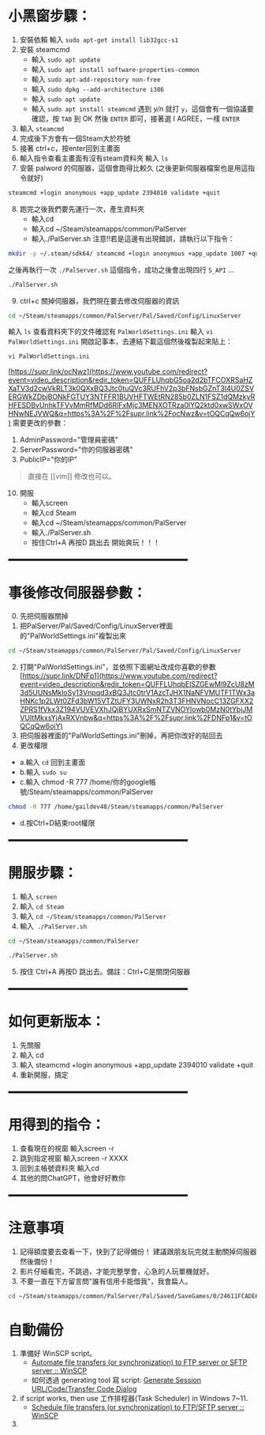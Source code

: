 # 小黑窗步驟：

1. 安裝依賴 輸入 `sudo apt-get install lib32gcc-s1` 
2. 安裝 steamcmd 
	- 輸入 `sudo apt update` 
	- 輸入 `sudo apt install software-properties-common` 
	- 輸入 `sudo apt-add-repository non-free` 
	- 輸入 `sudo dpkg --add-architecture i386` 
	- 輸入 `sudo apt update` 
	- 輸入 `sudo apt install steamcmd` 遇到 *y/n* 就打 `y`，這個會有一個協議要確認，按 `TAB` 到 OK 然後 `ENTER` 即可，接著選 I AGREE，一樣 `ENTER` 
3. 輸入 `steamcmd` 
4. 完成後下方會有一個Steam大於符號 
5. 接著 ctrl+c，按enter回到主畫面 
6. 輸入指令查看主畫面有沒有steam資料夾 輸入 `ls` 
7. 安裝 palword 的伺服器，這個會跑得比較久 (之後更新伺服器檔案也是用這指令就好) 

```sh
steamcmd +login anonymous +app_update 2394010 validate +quit
```

8. 跑完之後我們要先運行一次，產生資料夾 
	- 輸入cd 
	- 輸入cd ~/Steam/steamapps/common/PalServer 
	- 輸入./PalServer.sh 注意!!若是這邊有出現錯誤，請執行以下指令： 

```sh
mkdir -p ~/.steam/sdk64/ steamcmd +login anonymous +app_update 1007 +quit cp ~/Steam/steamapps/common/Steamworks\ SDK\ Redist/linux64/steamclient.so ~/.steam/sdk64/
```

之後再執行一次 `./PalServer.sh` 這個指令，成功之後會出現四行 `S_API` ... 
```sh
./PalServer.sh
```

9. ctrl+c 關掉伺服器，我們現在要去修改伺服器的資訊 

```sh
cd ~/Steam/steamapps/common/PalServer/Pal/Saved/Config/LinuxServer
```

輸入 `ls` 查看資料夾下的文件確認有 `PalWorldSettings.ini` 
輸入 `vi PalWorldSettings.ini` 開啟記事本，去連結下載這個然後複製起來貼上：

```sh
vi PalWorldSettings.ini
```

[https://supr.link/ocNwz](https://www.youtube.com/redirect?event=video_description&redir_token=QUFFLUhqbG5oa2d2bTFCOXRSaHZXaTV3d2cwVkRLT3k0QXxBQ3Jtc0tuQVc3RUFhV2p3bFNsbGZnT3I4U0ZSVERGWkZDbjBONkFGTUY3NTFFR1BUVHFTWEtRN285b0ZLN1FSZ1dQMzkyRHFESDBvUnhkTFVvMmRfMDd6RlFxMjc3MENXOTRza0lYQ2ktd0xwSWxOVHNwNEJVWQ&q=https%3A%2F%2Fsupr.link%2FocNwz&v=tOQCqQw6ojY) 需要更改的參數： 
1. AdminPassword="管理員密碼" 
2. ServerPassword="你的伺服器密碼" 
3. PublicIP="你的IP" 

> 直接在 [[vim]] 修改也可以。

10. 開服 
	- 輸入screen 
	- 輸入cd Steam 
	- 輸入cd ~/Steam/steamapps/common/PalServer 
	- 輸入./PalServer.sh 
	- 按住Ctrl+A 再按D 跳出去 開始爽玩！！！ 

▬▬▬▬▬▬▬▬▬▬▬▬▬▬▬▬▬▬▬▬▬▬▬▬▬▬ 

# 事後修改伺服器參數：

0. 先把伺服器關掉 
1. 把PalServer/Pal/Saved/Config/LinuxServer裡面的"PalWorldSettings.ini"複製出來 

```sh
cd ~/Steam/steamapps/common/PalServer/Pal/Saved/Config/LinuxServer
```

2. 打開"PalWorldSettings.ini"，並依照下面網址改成你喜歡的參數 [https://supr.link/DNFp1](https://www.youtube.com/redirect?event=video_description&redir_token=QUFFLUhqbElSZGEwMl9ZcU8zM3d5UUNsMkloSy13Vnpqd3xBQ3Jtc0trV1AzcTJHX1NaNFVMUTF1TWx3aHNKc1p2LWt0ZFd3bW15VTZtUFY3UWNxR2h3T3FHNVNocC13ZGFXX2ZPRS1fVkx3Z194VUVEVXhJQjBYUXRxSmNTZVNOYlowb0MzN0tYbjJMVUItMkxsYjAxRXVnbw&q=https%3A%2F%2Fsupr.link%2FDNFp1&v=tOQCqQw6ojY) 
3. 把伺服器裡面的"PalWorldSettings.ini"刪掉，再把你改好的貼回去 
4. 更改權限 
- a.輸入 `cd` 回到主畫面 
- b.輸入 `sudo su` 
- c.輸入 chmod -R 777 /home/你的google帳號/Steam/steamapps/common/PalServer
```sh
chmod -R 777 /home/gaildev48/Steam/steamapps/common/PalServer
```
- d.按Ctrl+D結束root權限 

▬▬▬▬▬▬▬▬▬▬▬▬▬▬▬▬▬▬▬▬▬▬▬▬▬▬ 

# 開服步驟： 

1. 輸入 `screen` 
2. 輸入 `cd Steam` 
3. 輸入 `cd ~/Steam/steamapps/common/PalServer` 
4. 輸入` ./PalServer.sh` 

```sh
cd ~/Steam/steamapps/common/PalServer
```

```sh
./PalServer.sh
```

5. 按住 Ctrl+A 再按D 跳出去。備註：Ctrl+C是關閉伺服器 

▬▬▬▬▬▬▬▬▬▬▬▬▬▬▬▬▬▬▬▬▬▬▬▬▬▬ 

# 如何更新版本： 

1. 先關服 
2. 輸入 cd 
3. 輸入 steamcmd +login anonymous +app_update 2394010 validate +quit 
4. 重新開服，搞定 

▬▬▬▬▬▬▬▬▬▬▬▬▬▬▬▬▬▬▬▬▬▬▬▬▬▬ 

# 用得到的指令： 

1. 查看現在的視窗 輸入screen -r 
2. 跳到指定視窗 輸入screen -r XXXX 
3. 回到主帳號資料夾 輸入cd 
4. 其他的問ChatGPT，他會好好教你 

▬▬▬▬▬▬▬▬▬▬▬▬▬▬▬▬▬▬▬▬▬▬▬▬▬▬ 

# 注意事項 

1. 記得額度要去查看一下，快到了記得備份！ 建議跟朋友玩完就主動關掉伺服器然後備份！ 
2. 影片仔細看完，不跳過，才能完整學會，心急的人玩單機就好。 
3. 不要一直在下方留言問"誰有信用卡能借我"，我會扁人。

```sh
cd ~/Steam/steamapps/common/PalServer/Pal/Saved/SaveGames/0/24611FCADE664A3CB3C2BCCFBE9A1F4E
```

# 自動備份

1. 準備好 WinSCP script。
	- [Automate file transfers (or synchronization) to FTP server or SFTP server :: WinSCP](https://winscp.net/eng/docs/guide_automation) 
	- 如何透過 generating tool 寫 script:  [Generate Session URL/Code/Transfer Code Dialog](https://winscp.net/eng/docs/ui_generateurl) 
2. if script works, then use 工作排程器(Task Scheduler) in Windows 7~11.
	- [Schedule file transfers (or synchronization) to FTP/SFTP server :: WinSCP](https://winscp.net/eng/docs/guide_schedule) 
3. 
